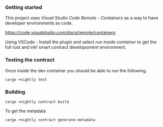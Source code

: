 ### Getting started

This project uses *Visual Studio Code Remote - Containers* as a way to have developer environments
as code.

https://code.visualstudio.com/docs/remote/containers

Using VSCode - Install the plugin and select *run inside container* to get the full rust and ink! smart contract
developoment environment.

### Testing the contract

Once inside the dev container you should be able to run the following.

`cargo +nightly test`

### Building

`cargo +nightly contract build`

To get the metadata

`cargo +nightly contract generate-metadata`